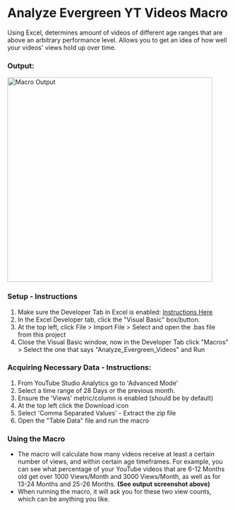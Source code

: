 # Analyze Evergreen YT Videos Macro
 Using Excel, determines amount of videos of different age ranges that are above an arbitrary performance level. Allows you to get an idea of how well your videos' views hold up over time. 

### Output:
<img width="464" alt="Macro Output" src="https://user-images.githubusercontent.com/12518330/144888168-5f2d64f0-1d09-42d5-891c-41d341c18335.png">


### Setup - Instructions
1. Make sure the Developer Tab in Excel is enabled: [Instructions Here](https://support.microsoft.com/en-us/topic/show-the-developer-tab-e1192344-5e56-4d45-931b-e5fd9bea2d45)
2. In the Excel Developer tab, click the "Visual Basic" box/button.
3. At the top left, click File > Import File > Select and open the .bas file from this project
4. Close the Visual Basic window, now in the Developer Tab click "Macros" > Select the one that says "Analyze_Evergreen_Videos" and Run

### Acquiring Necessary Data - Instructions:
1. From YouTube Studio Analytics go to 'Advanced Mode'
2. Select a time range of 28 Days or the previous month. 
3. Ensure the 'Views' metric/column is enabled (should be by default)
4. At the top left click the Download icon
5. Select 'Comma Separated Values' - Extract the zip file
6. Open the "Table Data" file and run the macro

### Using the Macro
* The macro will calculate how many videos receive at least a certain number of views, and within certain age timeframes. For example, you can see what percentage of your YouTube videos that are 6-12 Months old get over 1000 Views/Month and 3000 Views/Month, as well as for 13-24 Months and 25-26 Months. **(See output screenshot above)**
* When running the macro, it will ask you for these two view counts, which can be anything you like.
